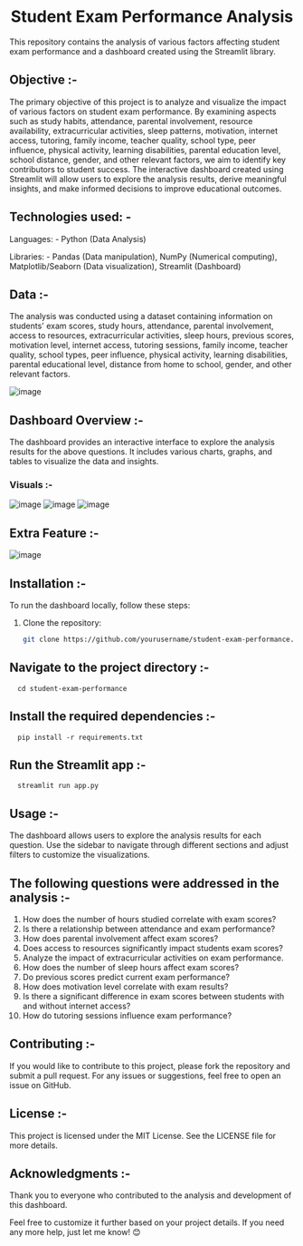 <h1 align = "center" >Student Exam Performance Analysis</h1>

This repository contains the analysis of various factors affecting student exam performance and a dashboard created using the Streamlit library.

## Objective :-
The primary objective of this project is to analyze and visualize the impact of various factors on student exam performance. By examining aspects such as study habits, attendance, parental involvement, resource availability, extracurricular activities, sleep patterns, motivation, internet access, tutoring, family income, teacher quality, school type, peer influence, physical activity, learning disabilities, parental education level, school distance, gender, and other relevant factors, we aim to identify key contributors to student success. The interactive dashboard created using Streamlit will allow users to explore the analysis results, derive meaningful insights, and make informed decisions to improve educational outcomes.

## Technologies used: -
Languages: -
Python (Data Analysis)

Libraries: -
Pandas (Data manipulation), NumPy (Numerical computing), Matplotlib/Seaborn (Data visualization), Streamlit (Dashboard)

## Data :-
The analysis was conducted using a dataset containing information on students' exam scores, study hours, attendance, parental involvement, access to resources, extracurricular activities, sleep hours, previous scores, motivation level, internet access, tutoring sessions, family income, teacher quality, school types, peer influence, physical activity, learning disabilities, parental educational level, distance from home to school, gender, and other relevant factors.

![image](https://github.com/user-attachments/assets/a51b58c6-d6c1-4e4f-b650-31a61fe44905)


## Dashboard Overview :-

The dashboard provides an interactive interface to explore the analysis results for the above questions. It includes various charts, graphs, and tables to visualize the data and insights.

### Visuals :-
![image](https://github.com/user-attachments/assets/2af0c14f-c730-4729-b256-aecfab3c0f07)
![image](https://github.com/user-attachments/assets/78dcf0a4-4010-4a83-a5b3-d13a0d76cac2)
![image](https://github.com/user-attachments/assets/07f7c96f-7d88-441f-a794-0143266e615c)

## Extra Feature :-
![image](https://github.com/user-attachments/assets/4813e10b-f16c-4e7a-a89d-24048e48956c)

## Installation :-

To run the dashboard locally, follow these steps:

1. Clone the repository:
   ```bash
   git clone https://github.com/yourusername/student-exam-performance.git

## Navigate to the project directory :-
      cd student-exam-performance

## Install the required dependencies :-
      pip install -r requirements.txt

## Run the Streamlit app :-
      streamlit run app.py

## Usage :-
The dashboard allows users to explore the analysis results for each question. Use the sidebar to navigate through different sections and adjust filters to customize the visualizations.

## The following questions were addressed in the analysis :-

1. How does the number of hours studied correlate with exam scores?
2. Is there a relationship between attendance and exam performance?
3. How does parental involvement affect exam scores?
4. Does access to resources significantly impact students exam scores?
5. Analyze the impact of extracurricular activities on exam performance.
6. How does the number of sleep hours affect exam scores?
7. Do previous scores predict current exam performance?
8. How does motivation level correlate with exam results?
9. Is there a significant difference in exam scores between students with and without internet access?
10. How do tutoring sessions influence exam performance?

## Contributing :-
If you would like to contribute to this project, please fork the repository and submit a pull request. For any issues or suggestions, feel free to open an issue on GitHub.

## License :-
This project is licensed under the MIT License. See the LICENSE file for more details.

## Acknowledgments :-
Thank you to everyone who contributed to the analysis and development of this dashboard.

Feel free to customize it further based on your project details. If you need any more help, just let me know! 😊
